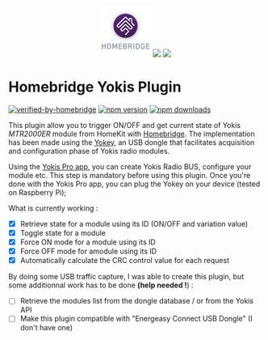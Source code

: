 <p align="center">
<img src="https://github.com/homebridge/branding/raw/master/logos/homebridge-wordmark-logo-vertical.png" height="100">
<img src="https://www.yokis.com/wp-content/themes/yokis/images/yokis.svg" height="100">
<img src="https://www.yokis.com/wp-content/uploads/2017/06/yokey.png" height="100">
</p>

# Homebridge Yokis Plugin
[![verified-by-homebridge](https://badgen.net/badge/homebridge/verified/purple)](https://github.com/homebridge/homebridge/wiki/Verified-Plugins)
<a href="https://www.npmjs.com/package/homebridge-yokis-usb"><img title="npm version" src="https://badgen.net/npm/v/homebridge-yokis-usb?icon=npm&label"></a>
<a href="https://www.npmjs.com/package/homebridge-yokis-usb"><img title="npm downloads" src="https://badgen.net/npm/dt/homebridge-yokis-usb?label=downloads"></a>

This plugin allow you to trigger ON/OFF and get current state of Yokis *MTR2000ER* module from HomeKit with [Homebridge](https://homebridge.io).
The implementation has been made using the [Yokey](https://www.yokis.com/en/system-configuration-and-management/yokey/), an USB dongle that facilitates acquisition and configuration phase of Yokis radio modules.

Using the [Yokis Pro app](https://www.yokis.com/en/app-yokispro/), you can create Yokis Radio BUS, configure your module etc.
This step is mandatory before using this plugin.
Once you're done with the Yokis Pro app, you can plug the Yokey on your device (tested on Raspberry Pi);

What is currently working :

 - [x] Retrieve state for a module using its ID (ON/OFF and variation value)
 - [x] Toggle state for a module
 - [x] Force ON mode for a module using its ID
 - [x] Force OFF mode for amodule using its ID
 - [x] Automatically calculate the CRC control value for each request

By doing some USB traffic capture, I was able to create this plugin, but some additionnal work has to be done **(help needed !**) :

 - [ ] Retrieve the modules list from the dongle database / or from the Yokis API
 - [ ] Make this plugin compatible with "Energeasy Connect USB Dongle" (I don't have one)
